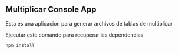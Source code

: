 ## Multiplicar Console App

Esta es una aplicacion para generar archivos de tablas de multiplicar

Ejecutar este comando para recuperar las dependencias

```
npm install
```